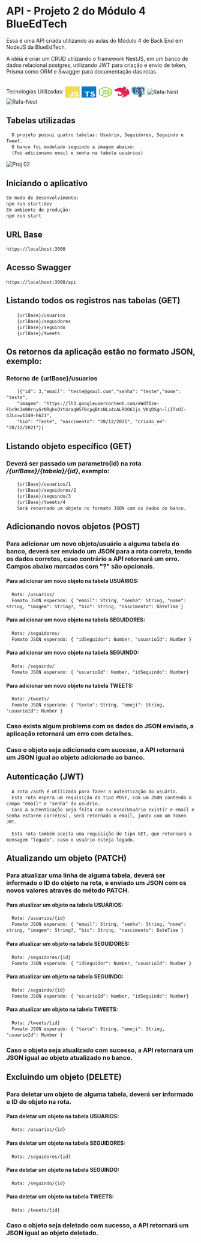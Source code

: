 # API - Projeto 2 do Módulo 4 BlueEdTech

Essa é uma API criada utilizando as aulas do Módulo 4 de Back End em NodeJS da BlueEdTech.

A idéia é criar um CRUD utilizando o framework NestJS, em um banco de dados relacional postgres, utilizando JWT para criação e envio de token, Prisma como ORM e Swagger para documentação das rotas.

<div style="display: inline_block"><br>
  Tecnologias Utilizadas:
  <img align="center" alt="Rafa-Js" height="30" width="40" src="https://raw.githubusercontent.com/devicons/devicon/master/icons/javascript/javascript-plain.svg">
  <img align="center" alt="Rafa-Js" height="30" width="40" src="https://raw.githubusercontent.com/devicons/devicon/master/icons/typescript/typescript-plain.svg">
      <img align="center" alt="Rafa-Node" height="30" width="40" src="https://raw.githubusercontent.com/devicons/devicon/master/icons/nodejs/nodejs-plain.svg">
      <img align="center" alt="Rafa-Nest" height="30" width="40" src="https://raw.githubusercontent.com/devicons/devicon/master/icons/nestjs/nestjs-plain.svg">
      <img align="center" alt="Rafa-Postgres" height="30" width="40" src="https://raw.githubusercontent.com/devicons/devicon/master/icons/postgresql/postgresql-plain.svg">
      <img align="center" alt="Rafa-Nest" height="30" width="80" src="https://miro.medium.com/max/690/1*aKVg84SP5oPV9fwOnbl6yQ.png">
      <img align="center" alt="Rafa-Nest" height="30" width="30" src="https://avatars.githubusercontent.com/u/17219288?s=280&v=4">
</div>


## Tabelas utilizadas

      O projeto possui quatro tabelas: Usuário, Seguidores, Seguindo e Tweet.
      O banco foi modelado seguindo a imagem abaixo: 
      (Foi adicionamo email e senha na tabela usuários)
      
![Proj 02](https://user-images.githubusercontent.com/55242537/147594560-77bfb778-25f8-41e1-bdfd-4402a57900b7.png)


## Iniciando o aplicativo

    Em modo de desenvolvimento:
    npm run start:dev
    Em ambiente de produção:
    npm run start

## URL Base

    https://localhost:3000
    
## Acesso Swagger

    https://localhost:3000/api

## Listando todos os registros nas tabelas (GET)

        {urlBase}/usuarios
        {urlBase}/seguidores
        {urlBase}/seguindo
        {urlBase}/tweets

## Os retornos da aplicação estão no formato JSON, exemplo:

### Retorno de {urlBase}/usuarios

        [{"id": 3,"email": "teste@gmail.com","senha": "teste","nome": "teste",
        "imagem": "https://lh3.googleusercontent.com/eWdfOze-Fbc9s3m0HrnyGrNRghsOYt4ragW5T0cpqBtsNLa4cALROO61jo_VKqDSgn-liITsOI-4JLc=w1349-h621",
        "bio": "Teste", "nascimento": "28/12/2021", "criado_em": "28/12/2021"}]

## Listando objeto específico (GET)

### Deverá ser passado um parametro(id) na rota _/{urlBase}/{tabela}/{id}_, exemplo:

        {urlBase}/usuarios/1
        {urlBase}/seguidores/2
        {urlBase}/seguindo/3
        {urlBase}/tweets/4
        Será retornado um objeto no formato JSON com os dados do banco.

## Adicionando novos objetos (POST)

### Para adicionar um novo objeto/usuário a alguma tabela do banco, deverá ser enviado um JSON para a rota correta, tendo os dados corretos, caso contrário a API retornará um erro. Campos abaixo marcados com "?" são opcionais.

#### Para adicionar um novo objeto na tabela **USUÁRIOS**:

      Rota: /usuarios/
      Fomato JSON esperado: { "email": String, "senha": String, "nome": string, "imagem": String?, "bio": String, "nascimento": DateTime }

#### Para adicionar um novo objeto na tabela **SEGUIDORES**:

      Rota: /seguidores/
      Fomato JSON esperado: { "idSeguidor": Number, "usuarioId": Number }

#### Para adicionar um novo objeto na tabela **SEGUINDO**:

      Rota: /seguindo/
      Fomato JSON esperado: { "usuarioId": Number, "idSeguindo": Number}
      
#### Para adicionar um novo objeto na tabela **TWEETS**:

      Rota: /tweets/
      Fomato JSON esperado: { "texto": String, "emoji": String, "usuarioId": Number }
      

### Caso exista algum problema com os dados do JSON enviado, a aplicação retornará um erro com detalhes.

### Caso o objeto seja adicionado com sucesso, a API retornará um JSON igual ao objeto adicionado ao banco.

## Autenticação (JWT)

      A rota /auth é utilizada para fazer a autenticação do usuário.
      Esta rota espera um requisição do tipo POST, com um JSON contendo o campo "email" e "senha" do usuário.
      Caso a autenticação seja feita com sucesso(Usuário existir e email e senha estarem corretos), será retornado o email, junto com um Token JWT.
      
      Esta rota também aceita uma requisição do tipo GET, que retornará a mensagem "logado", caso o usuário esteja logado.
      

## Atualizando um objeto (PATCH)

### Para atualizar uma linha de alguma tabela, deverá ser informado o ID do objeto na rota, e enviado um JSON com os novos valores através do método PATCH.

#### Para atualizar um objeto na tabela **USUÁRIOS**:

      Rota: /usuarios/{id}
      Fomato JSON esperado: { "email": String, "senha": String, "nome": string, "imagem": String?, "bio": String, "nascimento": DateTime }

#### Para atualizar um  objeto na tabela **SEGUIDORES**:

      Rota: /seguidores/{id}
      Fomato JSON esperado: { "idSeguidor": Number, "usuarioId": Number }

#### Para atualizar um  objeto na tabela  **SEGUINDO**:

      Rota: /seguindo/{id}
      Fomato JSON esperado: { "usuarioId": Number, "idSeguindo": Number}
      
#### Para atualizar um  objeto na tabela  **TWEETS**:

      Rota: /tweets/{id}
      Fomato JSON esperado: { "texto": String, "emoji": String, "usuarioId": Number }

### Caso o objeto seja atualizado com sucesso, a API retornará um JSON igual ao objeto atualizado no banco.


      

## Excluindo um objeto (DELETE)

### Para deletar um objeto de alguma tabela, deverá ser informado o ID do objeto na rota.

#### Para deletar um objeto na tabela **USUARIOS**:

      Rota: /usuarios/{id}

#### Para deletar um objeto na tabela **SEGUIDORES**:

      Rota: /seguidores/{id}

#### Para deletar um objeto na tabela **SEGUINDO**:

      Rota: /seguindo/{id}
#### Para deletar um objeto na tabela **TWEETS**:

      Rota: /tweets/{id}

### Caso o objeto seja deletado com sucesso, a API retornará um JSON igual ao objeto deletado.
